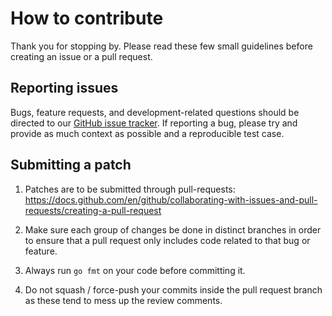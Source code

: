 # How to contribute #

Thank you for stopping by. Please read these few small guidelines before
creating an issue or a pull request.


## Reporting issues ##

Bugs, feature requests, and development-related questions should be directed to
our [GitHub issue tracker](https://github.com/airbusgeo/geocube-client-go).  If
reporting a bug, please try and provide as much context as possible and a
reproducible test case.

## Submitting a patch ##

  1. Patches are to be submitted through pull-requests: https://docs.github.com/en/github/collaborating-with-issues-and-pull-requests/creating-a-pull-request

  1. Make sure each group of changes be done in distinct branches in order to
     ensure that a pull request only includes code related to that bug or feature.

  1. Always run `go fmt` on your code before committing it.

  1. Do not squash / force-push your commits inside the pull request branch as
     these tend to mess up the review comments.

